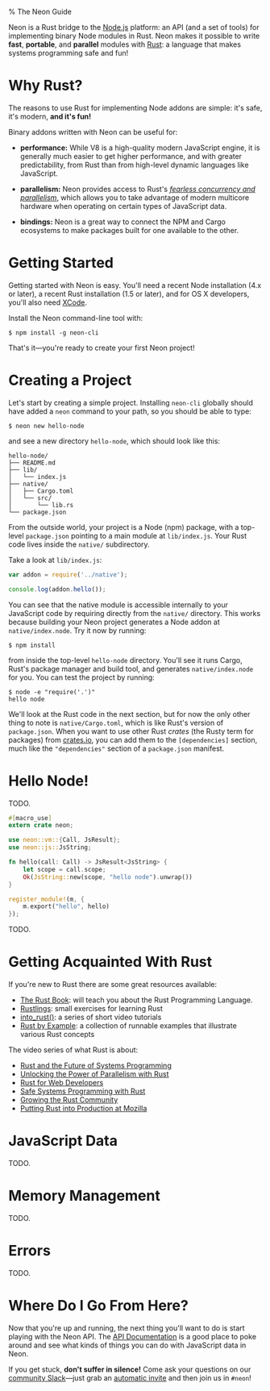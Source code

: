 % The Neon Guide

Neon is a Rust bridge to the [Node.js](http://nodejs.org) platform: an
API (and a set of tools) for implementing binary Node modules in
Rust. Neon makes it possible to write **fast**, **portable**, and
**parallel** modules with [Rust](http://www.rust-lang.org): a language
that makes systems programming safe and fun!

# Why Rust?

The reasons to use Rust for implementing Node addons are simple: it's
safe, it's modern, **and it's fun!**

Binary addons written with Neon can be useful for:

* **performance:** While V8 is a high-quality modern JavaScript
engine, it is generally much easier to get higher performance, and
with greater predictability, from Rust than from high-level dynamic
languages like JavaScript.

* **parallelism:** Neon provides access to Rust's [_fearless
concurrency and
parallelism_](http://blog.rust-lang.org/2015/04/10/Fearless-Concurrency.html),
which allows you to take advantage of modern multicore hardware when
operating on certain types of JavaScript data.

* **bindings:** Neon is a great way to connect the NPM and Cargo
ecosystems to make packages built for one available to the other.

# Getting Started

Getting started with Neon is easy. You'll need a recent Node
installation (4.x or later), a recent Rust installation (1.5 or
later), and for OS X developers, you'll also need
[XCode](https://developer.apple.com/xcode/).

Install the Neon command-line tool with:

```shell
$ npm install -g neon-cli
```

That's it—you're ready to create your first Neon project!

# Creating a Project

Let's start by creating a simple project. Installing `neon-cli`
globally should have added a `neon` command to your path, so you
should be able to type:

```shell
$ neon new hello-node
```

and see a new directory `hello-node`, which should look like this:

```text
hello-node/
├── README.md
├── lib/
│   └── index.js
├── native/
│   ├── Cargo.toml
│   └── src/
│       └── lib.rs
└── package.json
```

From the outside world, your project is a Node (npm) package, with a
top-level `package.json` pointing to a main module at
`lib/index.js`. Your Rust code lives inside the `native/`
subdirectory.

Take a look at `lib/index.js`:

```javascript
var addon = require('../native');

console.log(addon.hello());
```

You can see that the native module is accessible internally to your
JavaScript code by requiring directly from the `native/`
directory. This works because building your Neon project generates a
Node addon at `native/index.node`. Try it now by running:

```shell
$ npm install
```

from inside the top-level `hello-node` directory. You'll see it runs
Cargo, Rust's package manager and build tool, and generates
`native/index.node` for you. You can test the project by running:

```shell
$ node -e "require('.')"
hello node
```

We'll look at the Rust code in the next section, but for now the only
other thing to note is `native/Cargo.toml`, which is like Rust's
version of `package.json`. When you want to use other Rust _crates_
(the Rusty term for packages) from [crates.io](http://crates.io), you
can add them to the `[dependencies]` section, much like the
`"dependencies"` section of a `package.json` manifest.

# Hello Node!

TODO.

```rust
#[macro_use]
extern crate neon;

use neon::vm::{Call, JsResult};
use neon::js::JsString;

fn hello(call: Call) -> JsResult<JsString> {
    let scope = call.scope;
    Ok(JsString::new(scope, "hello node").unwrap())
}

register_module!(m, {
    m.export("hello", hello)
});
```

TODO.

# Getting Acquainted With Rust

If you're new to Rust there are some great resources available:

 - [The Rust Book](https://doc.rust-lang.org/stable/book/): will teach you about the Rust Programming Language.
 - [Rustlings](https://github.com/carols10cents/rustlings): small exercises for learning Rust
 - [into_rust()](http://intorust.com/): a series of short video tutorials
 - [Rust by Example](http://rustbyexample.com/): a collection of runnable examples that illustrate various Rust concepts

The video series of what Rust is about:

 - [Rust and the Future of Systems Programming](https://medium.com/mozilla-tech/rust-and-the-future-of-systems-programming-b75fba746910)
 - [Unlocking the Power of Parallelism with Rust](https://medium.com/mozilla-tech/unlocking-the-power-of-parallelism-with-rust-19f7d565d6d)
 - [Rust for Web Developers](https://medium.com/mozilla-tech/rust-for-web-developers-1b0f4326e8b8)
 - [Safe Systems Programming with Rust](https://medium.com/mozilla-tech/safe-systems-programming-with-rust-d9e955447245)
 - [Growing the Rust Community](https://medium.com/mozilla-tech/growing-the-rust-community-6b6d23725085)
 - [Putting Rust into Production at Mozilla](https://medium.com/mozilla-tech/putting-rust-into-production-at-mozilla-61a1d4d3f0d6)

# JavaScript Data

TODO.

# Memory Management

TODO.

# Errors

TODO.

# Where Do I Go From Here?

Now that you're up and running, the next thing you'll want to do is
start playing with the Neon API. The [API Documentation](./neon) is a
good place to poke around and see what kinds of things you can do with
JavaScript data in Neon.

If you get stuck, **don't suffer in silence!** Come ask your questions
on our [community Slack](https://rust-bindings.slack.com)—just grab an
[automatic invite](https://rust-bindings-slackin.herokuapp.com/)
and then join us in `#neon`!
